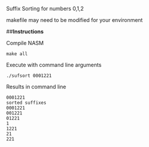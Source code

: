 Suffix Sorting for numbers 0,1,2

makefile may need to be modified for your environment

##**Instructions**

Compile NASM
~~~~
make all
~~~~

Execute with command line arguments
~~~~
./sufsort 0001221
~~~~

Results in command line
~~~~
0001221
sorted suffixes
0001221
001221
01221
1
1221
21
221
~~~~
